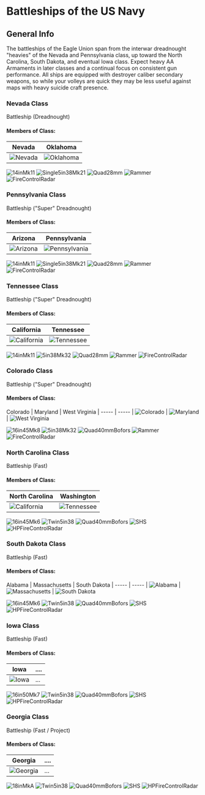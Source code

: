 # Battleships of the US Navy

## General Info

The battleships of the Eagle Union span from the interwar dreadnought "heavies" of the Nevada and Pennsylvania class, up toward the North Carolina, South Dakota, and eventual Iowa class. Expect heavy AA Armaments in later classes and a continual focus on consistent gun performance. All ships are equipped with destroyer caliber secondary weapons, so while your volleys are quick they may be less useful against maps with heavy suicide craft presence.

### Nevada Class

Battleship (Dreadnought) <br/>

#### Members of Class: <br/>
Nevada | Oklahoma
| ----- | ----- |
![Nevada](/Icons/Ship/EagleUnion/Nevada.png) | ![Oklahoma](/Icons/Ship/EagleUnion/Oklahoma.png) <br/>

![14inMk11](/Icons/Equipment/Guns/BB/14in50Mk11.png)
![Single5in38Mk21](/Icons/Equipment/Guns/DD/5in38Mk21.png)
![Quad28mm](/Icons/Equipment/AA/Quad1in.png)
![Rammer](/Icons/Equipment/Auxiliary/Rammer.png)
![FireControlRadar](/Icons/Equipment/Auxiliary/FireControlRadar.png) <br/>

### Pennsylvania Class

Battleship ("Super" Dreadnought) <br/>

#### Members of Class: <br/>
Arizona | Pennsylvania
| ----- | ----- |
![Arizona](/Icons/Ship/EagleUnion/Arizona.png) | ![Pennsylvania](/Icons/Ship/EagleUnion/Pennsylvania.png) <br/>

![14inMk11](/Icons/Equipment/Guns/BB/14in50Mk11.png)
![Single5in38Mk21](/Icons/Equipment/Guns/DD/5in38Mk21.png)
![Quad28mm](/Icons/Equipment/AA/Quad1in.png)
![Rammer](/Icons/Equipment/Auxiliary/Rammer.png)
![FireControlRadar](/Icons/Equipment/Auxiliary/FireControlRadar.png) <br/>

### Tennessee Class

Battleship ("Super" Dreadnought) <br/>

#### Members of Class: <br/>
California | Tennessee
| ----- | ----- |
![California](/Icons/Ship/EagleUnion/California.png) | ![Tennessee](/Icons/Ship/EagleUnion/Tennessee.png) <br/>

![14inMk11](/Icons/Equipment/Guns/BB/14in50Mk11.png)
![5in38Mk32](/Icons/Equipment/Guns/DD/5in38Mk32.png)
![Quad28mm](/Icons/Equipment/AA/Quad1in.png)
![Rammer](/Icons/Equipment/Auxiliary/Rammer.png)
![FireControlRadar](/Icons/Equipment/Auxiliary/FireControlRadar.png) <br/>

### Colorado Class

Battleship ("Super" Dreadnought) <br/>

#### Members of Class: <br/>
Colorado | Maryland | West Virginia
| ----- | ----- |
![Colorado](/Icons/Ship/EagleUnion/Colorado.png) | ![Maryland](/Icons/Ship/EagleUnion/Maryland.png) | ![West Virginia](/Icons/Ship/EagleUnion/West_Virginia.png) <br/>

![16in45Mk8](/Icons/Equipment/Guns/BB/16in45Mk8.png)
![5in38Mk32](/Icons/Equipment/Guns/DD/5in38Mk32.png)
![Quad40mmBofors](/Icons/Equipment/AA/Quad40mmUSN.png)
![Rammer](/Icons/Equipment/Auxiliary/Rammer.png)
![FireControlRadar](/Icons/Equipment/Auxiliary/FireControlRadar.png) <br/>

### North Carolina Class

Battleship (Fast) <br/>

#### Members of Class: <br/>
North Carolina | Washington
| ----- | ----- |
![California](/Icons/Ship/EagleUnion/California.png) | ![Tennessee](/Icons/Ship/EagleUnion/Tennessee.png) <br/>

![16in45Mk6](/Icons/Equipment/Guns/BB/16in45Mk6.png)
![Twin5in38](/Icons/Equipment/Guns/DD/Twin5in38.png)
![Quad40mmBofors](/Icons/Equipment/AA/Quad40mmUSN.png)
![SHS](/Icons/Equipment/Auxiliary/SHS.png)
![HPFireControlRadar](/Icons/Equipment/Auxiliary/HPFCR.png) <br/>

### South Dakota Class

Battleship (Fast) <br/>

#### Members of Class: <br/>
Alabama | Massachusetts | South Dakota
| ----- | ----- |
![Alabama](/Icons/Ship/EagleUnion/Alabama.png) | ![Massachusetts](/Icons/Ship/EagleUnion/Massachusetts.png) | ![South Dakota](/Icons/Ship/EagleUnion/South_Dakota.png) <br/>

![16in45Mk6](/Icons/Equipment/Guns/BB/16in45Mk6.png)
![Twin5in38](/Icons/Equipment/Guns/DD/Twin5in38.png)
![Quad40mmBofors](/Icons/Equipment/AA/Quad40mmUSN.png)
![SHS](/Icons/Equipment/Auxiliary/SHS.png)
![HPFireControlRadar](/Icons/Equipment/Auxiliary/HPFCR.png) <br/>

### Iowa Class

Battleship (Fast) <br/>

#### Members of Class: <br/>
Iowa | ....
| ----- | ----- |
![Iowa](/Icons/Ship/EagleUnion/Iowa.png) |      ...        <br/>

![16in50Mk7](/Icons/Equipment/Guns/BB/16in50Mk7.png)
![Twin5in38](/Icons/Equipment/Guns/DD/Twin5in38.png)
![Quad40mmBofors](/Icons/Equipment/AA/Quad40mmUSN.png)
![SHS](/Icons/Equipment/Auxiliary/SHS.png)
![HPFireControlRadar](/Icons/Equipment/Auxiliary/HPFCR.png) <br/>

### Georgia Class

Battleship (Fast / Project) <br/>

#### Members of Class: <br/>
Georgia | ....
| ----- | ----- |
![Georgia](/Icons/Ship/EagleUnion/Georgia.png) |      ...        <br/>

![18inMkA](/Icons/Equipment/Guns/BB/18inMkA.png)
![Twin5in38](/Icons/Equipment/Guns/DD/Twin5in38.png)
![Quad40mmBofors](/Icons/Equipment/AA/Quad40mmUSN.png)
![SHS](/Icons/Equipment/Auxiliary/SHS.png)
![HPFireControlRadar](/Icons/Equipment/Auxiliary/HPFCR.png) <br/>

